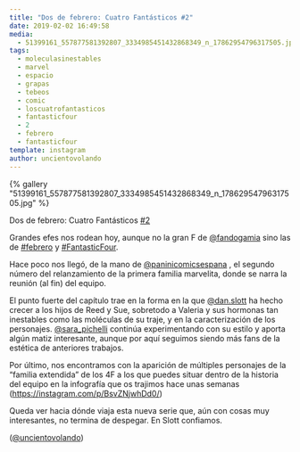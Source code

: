 ```yaml
---
title: "Dos de febrero: Cuatro Fantásticos #2"
date: 2019-02-02 16:49:58
media: 
  - 51399161_557877581392807_3334985451432868349_n_17862954796317505.jpg
tags: 
  - moleculasinestables
  - marvel
  - espacio
  - grapas
  - tebeos
  - comic
  - loscuatrofantasticos
  - fantasticfour
  - 2
  - febrero
  - fantasticfour
template: instagram
author: uncientovolando
---
```


{% gallery "51399161_557877581392807_3334985451432868349_n_17862954796317505.jpg" %}

Dos de febrero: Cuatro Fantásticos [#2](/etiquetas/2)

Grandes efes nos rodean hoy, aunque no la gran F de [@fandogamia](https://instagram.com/fandogamia) sino las de [#febrero](/etiquetas/febrero) y [#FantasticFour](/etiquetas/fantasticfour).

Hace poco nos llegó, de la mano de [@paninicomicsespana](https://instagram.com/paninicomicsespana) , el segundo número del relanzamiento de la primera familia marvelita, donde se narra la reunión (al fin) del equipo.

El punto fuerte del capítulo trae en la forma en la que [@dan.slott](https://instagram.com/dan.slott) ha hecho crecer a los hijos de Reed y Sue, sobretodo a Valeria y sus hormonas tan inestables como las moléculas de su traje, y en la caracterización de los personajes. [@sara_pichelli](https://instagram.com/sara_pichelli) continúa experimentando con su estilo y aporta algún matiz interesante, aunque por aquí seguimos siendo más fans de la estética de anteriores trabajos.

Por último, nos encontramos con la aparición de múltiples personajes de la “familia extendida” de los 4F a los que puedes situar dentro de la historia del equipo en la infografía que os trajimos hace unas semanas (<https://instagram.com/p/BsvZNjwhDd0/>)

Queda ver hacia dónde viaja esta nueva serie que, aún con cosas muy interesantes, no termina de despegar. En Slott confiamos.

([@uncientovolando](https://instagram.com/uncientovolando))
